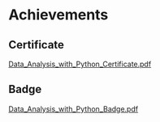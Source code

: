 

# Achievements
## Certificate
[Data_Analysis_with_Python_Certificate.pdf](https://prod-files-secure.s3.us-west-2.amazonaws.com/03e82b26-cccb-4906-bb56-adabcbdc0655/1aa3a050-2338-4a85-85d5-899bad17a31c/Data_Analysis_with_Python_Certificate.pdf?X-Amz-Algorithm=AWS4-HMAC-SHA256&X-Amz-Content-Sha256=UNSIGNED-PAYLOAD&X-Amz-Credential=ASIAZI2LB466SDX33LQA%2F20250204%2Fus-west-2%2Fs3%2Faws4_request&X-Amz-Date=20250204T141357Z&X-Amz-Expires=3600&X-Amz-Security-Token=IQoJb3JpZ2luX2VjEBYaCXVzLXdlc3QtMiJGMEQCIADXiATwniWIE9%2Bs7ZH3922mKK8wRkrTKUcuBKcQRm8kAiBYPGevGfu%2Fci27YSpx%2BqaTjZqNDnhMnMHctrUbRDiwNir%2FAwgvEAAaDDYzNzQyMzE4MzgwNSIMvgZb7Xo16W4zXb%2FcKtwDujR%2Bmk7ZI0kqiD%2Ff7pEjc%2Frkd1FKe0XsITvFxZqER%2FYAbSbhZu%2F9XxKFMDrEj%2Bb9eAxuP9eRlHaz995Y3N4uOags1EfzgUoialbTmxeETmmZz5XWPp5tzJ%2BZJC7qPC7g3aFjmlz4UPDWFr5%2BFKICzxJmjT5i3y%2BnY71MiF7DzNOQ0bqXXkQ7yHiUecRE%2BAojjHZzLgNOukgs97b8gvzomUhIXPeyLzEEBkSL%2F5owo8xg7IJYqSPznZetOAEEzqvYGeR27H%2BbZLdC669GiIEwmjFOn%2BO7KJpFWrj97wi2ZQg32EQeh2clHp8qFq5g2Kq9GnCIvcF3bnwMqr07f0LU2O%2BOKWeouiE70jcQz8IIpHYrSIHmSZ%2FAMB8zfwfMl5yKUPlTN0UYl%2F%2B4ohx9iye1ANx5713iHV%2FqBswuEFkKOrSB7Fob8dGJZrmx0EAvUA5TtVrL%2FT06W4BJqqj6qkVa5BRt4jFZJ4jG77aSSswm71jPk5HxKPi2bWegqf5zo1yCkYAj0dg2L0rSe0HfoWBs1GYxEwBiCA7Fjqx%2F7AbkVRPh8AzZ1Vhy41inGKU4Q4WXz%2B2h7b53zUvH0Nejs5x4qVpaLE1dRyfy6PjlTxytLCxKY%2B2COOnQiKKe0cMwv7yIvQY6pgE6MpjsqyqwV4uvXJ5LMz28y2uY4CHqw2Mk%2FjjPOzv%2BFodOvJn6Olcd4jH5VS%2B7MWz1%2BLPv6oUi7F0MnE89ZwR2PQZvdPar6lRXHOwIj3tlTf6pIsOui036bGIg%2FPHgIOzDDseQHgRu2hp5miNkfzMcyjJA9b5KbwaiPAzlQXlWkm7RSwjmiS5EtIoDXwoovrh2v8KUZ4%2BZhsN73cIKcLbV2VvIY%2FDs&X-Amz-Signature=4147e7829e02386efa45bea8e9f349f7f310599228d76d0f759a3053b044e943&X-Amz-SignedHeaders=host&x-id=GetObject)
## Badge
[Data_Analysis_with_Python_Badge.pdf](https://prod-files-secure.s3.us-west-2.amazonaws.com/03e82b26-cccb-4906-bb56-adabcbdc0655/4fa9bcf8-b584-40dd-8775-c0bfadf6a6f0/Data_Analysis_with_Python_Badge.pdf?X-Amz-Algorithm=AWS4-HMAC-SHA256&X-Amz-Content-Sha256=UNSIGNED-PAYLOAD&X-Amz-Credential=ASIAZI2LB466SDX33LQA%2F20250204%2Fus-west-2%2Fs3%2Faws4_request&X-Amz-Date=20250204T141357Z&X-Amz-Expires=3600&X-Amz-Security-Token=IQoJb3JpZ2luX2VjEBYaCXVzLXdlc3QtMiJGMEQCIADXiATwniWIE9%2Bs7ZH3922mKK8wRkrTKUcuBKcQRm8kAiBYPGevGfu%2Fci27YSpx%2BqaTjZqNDnhMnMHctrUbRDiwNir%2FAwgvEAAaDDYzNzQyMzE4MzgwNSIMvgZb7Xo16W4zXb%2FcKtwDujR%2Bmk7ZI0kqiD%2Ff7pEjc%2Frkd1FKe0XsITvFxZqER%2FYAbSbhZu%2F9XxKFMDrEj%2Bb9eAxuP9eRlHaz995Y3N4uOags1EfzgUoialbTmxeETmmZz5XWPp5tzJ%2BZJC7qPC7g3aFjmlz4UPDWFr5%2BFKICzxJmjT5i3y%2BnY71MiF7DzNOQ0bqXXkQ7yHiUecRE%2BAojjHZzLgNOukgs97b8gvzomUhIXPeyLzEEBkSL%2F5owo8xg7IJYqSPznZetOAEEzqvYGeR27H%2BbZLdC669GiIEwmjFOn%2BO7KJpFWrj97wi2ZQg32EQeh2clHp8qFq5g2Kq9GnCIvcF3bnwMqr07f0LU2O%2BOKWeouiE70jcQz8IIpHYrSIHmSZ%2FAMB8zfwfMl5yKUPlTN0UYl%2F%2B4ohx9iye1ANx5713iHV%2FqBswuEFkKOrSB7Fob8dGJZrmx0EAvUA5TtVrL%2FT06W4BJqqj6qkVa5BRt4jFZJ4jG77aSSswm71jPk5HxKPi2bWegqf5zo1yCkYAj0dg2L0rSe0HfoWBs1GYxEwBiCA7Fjqx%2F7AbkVRPh8AzZ1Vhy41inGKU4Q4WXz%2B2h7b53zUvH0Nejs5x4qVpaLE1dRyfy6PjlTxytLCxKY%2B2COOnQiKKe0cMwv7yIvQY6pgE6MpjsqyqwV4uvXJ5LMz28y2uY4CHqw2Mk%2FjjPOzv%2BFodOvJn6Olcd4jH5VS%2B7MWz1%2BLPv6oUi7F0MnE89ZwR2PQZvdPar6lRXHOwIj3tlTf6pIsOui036bGIg%2FPHgIOzDDseQHgRu2hp5miNkfzMcyjJA9b5KbwaiPAzlQXlWkm7RSwjmiS5EtIoDXwoovrh2v8KUZ4%2BZhsN73cIKcLbV2VvIY%2FDs&X-Amz-Signature=79af0242888f05efa71c04259e49665b18e612a94d9c0f4e5e3388b105aa5526&X-Amz-SignedHeaders=host&x-id=GetObject)
